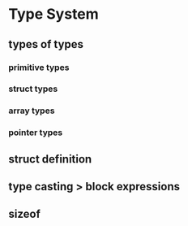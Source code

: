 # Type System
## types of types
###  primitive types
### struct types
### array types
### pointer types

## struct definition
## type casting > block expressions
## sizeof
